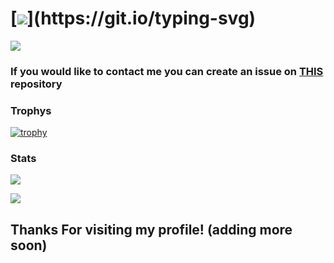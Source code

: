 # [![](https://readme-typing-svg.demolab.com?font=Fira+Code&size=25&duration=2500&pause=1000&color=008FF7&width=450&lines=Hello!+My+name+is+BlooketHeck;I+like+hacking+games+like...;Blooket!;Check+out+my+repositories!;Thanks+for+visiting+my+profile.)](https://git.io/typing-svg)




![](https://komarev.com/ghpvc/?username=BlooketHeck)

### If you would like to contact me you can create an issue on [THIS](https://github.com/BlooketHeck/BlooketHeck/issues) repository

### Trophys
[![trophy](https://github-profile-trophy.vercel.app/?username=BlooketHeck&theme=onedark)](https://github.com/ryo-ma/github-profile-trophy)

### Stats 
![](https://github-readme-streak-stats.herokuapp.com?user=BlooketHeck&theme=dark&hide_border=true)

![](https://github-readme-stats.vercel.app/api?username=BlooketHeck&show_icons=true&theme=tokyonight)

## Thanks For visiting my profile! (adding more soon)

